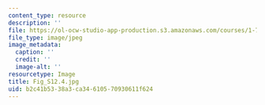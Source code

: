 ```yaml
---
content_type: resource
description: ''
file: https://ol-ocw-studio-app-production.s3.amazonaws.com/courses/1-74-land-water-food-and-climate-fall-2020/b2c41b5338a3ca34610570930611f624_Fig_S12.4.jpg
file_type: image/jpeg
image_metadata:
  caption: ''
  credit: ''
  image-alt: ''
resourcetype: Image
title: Fig_S12.4.jpg
uid: b2c41b53-38a3-ca34-6105-70930611f624
---
```

